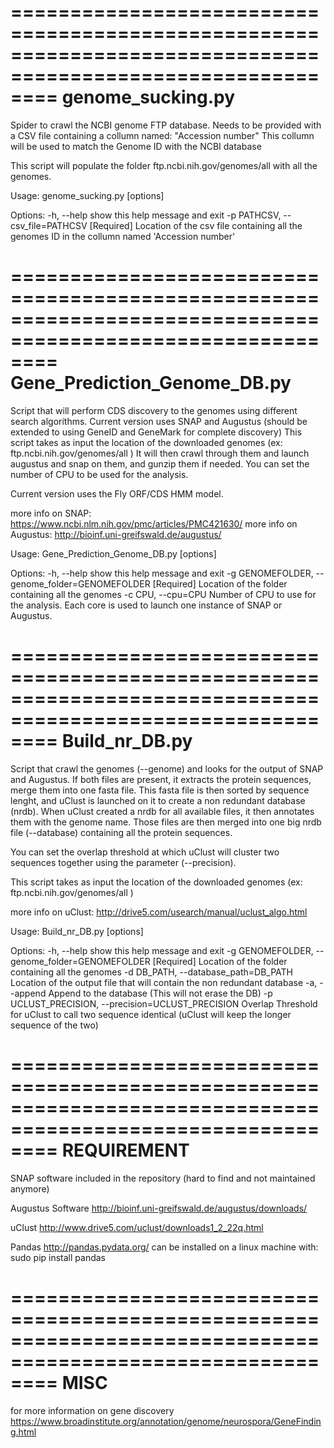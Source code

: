 ============================================================================================================
genome_sucking.py
============================================================================================================
Spider to crawl the NCBI genome FTP database.
Needs to be provided with a CSV file containing a collumn named:
"Accession number"
This collumn will be used to match the Genome ID with the NCBI database

This script will populate the folder ftp.ncbi.nih.gov/genomes/all 
with all the genomes.

Usage: genome_sucking.py [options]

Options:
  -h, --help            show this help message and exit
  -p PATHCSV, --csv_file=PATHCSV
                        [Required] Location of the csv file containing all the
                        genomes ID in the collumn named 'Accession number'


============================================================================================================
Gene_Prediction_Genome_DB.py
============================================================================================================
Script that will perform CDS discovery to the genomes using different search algorithms.
Current version uses SNAP and Augustus (should be extended to using GeneID and GeneMark 
for complete discovery)
This script takes as input the location of the downloaded genomes (ex: ftp.ncbi.nih.gov/genomes/all )
It will then crawl through them and launch augustus and snap on them, and gunzip them if needed. 
You can set the number of CPU to be used for the analysis. 

Current version uses the Fly ORF/CDS HMM model.

more info on SNAP: https://www.ncbi.nlm.nih.gov/pmc/articles/PMC421630/
more info on Augustus: http://bioinf.uni-greifswald.de/augustus/

Usage: Gene_Prediction_Genome_DB.py [options]

Options:
  -h, --help            show this help message and exit
  -g GENOMEFOLDER, --genome_folder=GENOMEFOLDER
                        [Required] Location of the folder containing all the
                        genomes
  -c CPU, --cpu=CPU     Number of CPU to use for the analysis. Each core is
                        used to launch one instance of SNAP or Augustus.

============================================================================================================
Build_nr_DB.py
============================================================================================================
Script that crawl the genomes (--genome) and looks for the output of SNAP and Augustus.
If both files are present, it extracts the protein sequences, merge them into one fasta file.
This fasta file is then sorted by sequence lenght, and uClust is launched on it to 
create a non redundant database (nrdb).
When uClust created a nrdb for all available files, it then annotates them with the genome name.
Those files are then merged into one big nrdb file (--database) containing all the protein sequences. 

You can set the overlap threshold at which uClust will cluster two sequences together
using the parameter (--precision).

This script takes as input the location of the downloaded genomes (ex: ftp.ncbi.nih.gov/genomes/all )

more info on uClust: http://drive5.com/usearch/manual/uclust_algo.html

Usage: Build_nr_DB.py [options]

Options:
  -h, --help            show this help message and exit
  -g GENOMEFOLDER, --genome_folder=GENOMEFOLDER
                        [Required] Location of the folder containing all the
                        genomes
  -d DB_PATH, --database_path=DB_PATH
                        Location of the output file that will contain the non
                        redundant database
  -a, --append          Append to the database (This will not erase the DB)
  -p UCLUST_PRECISION, --precision=UCLUST_PRECISION
                        Overlap Threshold for uClust to call two sequence
                        identical (uClust will keep the longer sequence of the
                        two)

============================================================================================================
REQUIREMENT
============================================================================================================
SNAP software 
included in the repository (hard to find and not maintained anymore)

Augustus Software
http://bioinf.uni-greifswald.de/augustus/downloads/

uClust
http://www.drive5.com/uclust/downloads1_2_22q.html

Pandas
http://pandas.pydata.org/
can be installed on a linux machine with:
sudo pip install pandas


============================================================================================================
MISC
============================================================================================================
for more information on gene discovery 
https://www.broadinstitute.org/annotation/genome/neurospora/GeneFinding.html